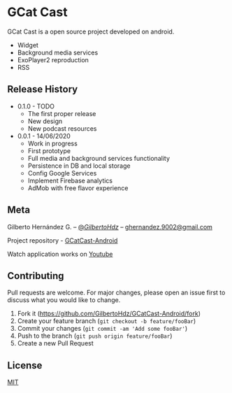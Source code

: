 # GCat Cast

GCat Cast is a open source project developed on android.

* Widget 
* Background media services
* ExoPlayer2 reproduction
* RSS

## Release History

* 0.1.0 - TODO
    * The first proper release
    * New design
    * New podcast resources
* 0.0.1 - 14/06/2020
    * Work in progress
    * First prototype 
    * Full media and background services functionality
    * Persistence in DB and local storage
    * Config Google Services
    * Implement Firebase analytics
    * AdMob with free flavor experience 

## Meta

Gilberto Hernández G. – [@_GilbertoHdz_](https://twitter.com/_GilbertoHdz_) – ghernandez.9002@gmail.com

Project repository - [GCatCast-Android](https://github.com/GilbertoHdz/GCatCast-Android)

Watch application works on [Youtube](https://www.youtube.com/watch?v=cUcrtjwRS9w)

## Contributing
Pull requests are welcome. For major changes, please open an issue first to discuss what you would like to change.

1. Fork it (<https://github.com/GilbertoHdz/GCatCast-Android/fork>)
2. Create your feature branch (`git checkout -b feature/fooBar`)
3. Commit your changes (`git commit -am 'Add some fooBar'`)
4. Push to the branch (`git push origin feature/fooBar`)
5. Create a new Pull Request

## License
[MIT](https://choosealicense.com/licenses/mit/)
